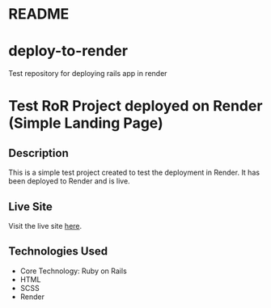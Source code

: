 # README

# deploy-to-render
Test repository for deploying rails app in render

# Test RoR Project deployed on Render (Simple Landing Page)

## Description

This is a simple test project created to test the deployment in Render. It has been deployed to Render and is live.

## Live Site

Visit the live site [here](https://mysite-ma4v.onrender.com/).

## Technologies Used

- Core Technology: Ruby on Rails
- HTML
- SCSS
- Render
